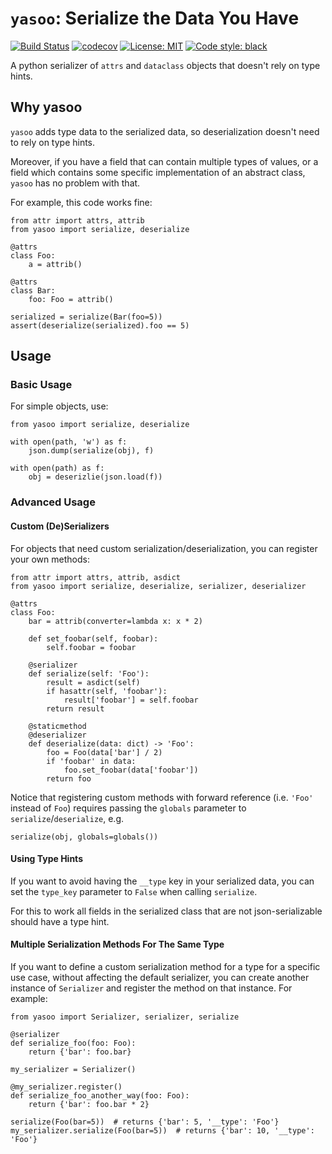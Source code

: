 # `yasoo`: Serialize the Data You Have

[![Build Status](https://travis-ci.com/drorvinkler/yasoo.svg?branch=master)](https://travis-ci.com/drorvinkler/yasoo)
[![codecov](https://codecov.io/gh/drorvinkler/yasoo/branch/master/graph/badge.svg)](https://codecov.io/gh/drorvinkler/yasoo)
[![License: MIT](https://img.shields.io/badge/License-MIT-yellow.svg)](https://opensource.org/licenses/MIT)
[![Code style: black](https://img.shields.io/badge/code%20style-black-000000.svg)](https://github.com/psf/black)

A python serializer of `attrs` and `dataclass` objects that doesn't rely on type hints.

## Why yasoo
`yasoo` adds type data to the serialized data, so deserialization doesn't need to rely on type hints.

Moreover, if you have a field that can contain multiple types of values, or a field which contains some specific implementation of an abstract class, `yasoo` has no problem with that.

For example, this code works fine:
```
from attr import attrs, attrib
from yasoo import serialize, deserialize

@attrs
class Foo:
    a = attrib()

@attrs
class Bar:
    foo: Foo = attrib()

serialized = serialize(Bar(foo=5))
assert(deserialize(serialized).foo == 5)
```

## Usage
### Basic Usage
For simple objects, use:
```
from yasoo import serialize, deserialize

with open(path, 'w') as f:
    json.dump(serialize(obj), f)

with open(path) as f:
    obj = deserizlie(json.load(f))
```
### Advanced Usage
#### Custom (De)Serializers
For objects that need custom serialization/deserialization, you can register your own methods:
```
from attr import attrs, attrib, asdict
from yasoo import serialize, deserialize, serializer, deserializer

@attrs
class Foo:
    bar = attrib(converter=lambda x: x * 2)

    def set_foobar(self, foobar):
        self.foobar = foobar

    @serializer
    def serialize(self: 'Foo'):
        result = asdict(self)
        if hasattr(self, 'foobar'):
            result['foobar'] = self.foobar
        return result

    @staticmethod
    @deserializer
    def deserialize(data: dict) -> 'Foo':
        foo = Foo(data['bar'] / 2)
        if 'foobar' in data:
            foo.set_foobar(data['foobar'])
        return foo
```
Notice that registering custom methods with forward reference (i.e. `'Foo'` instead of `Foo`) requires passing the `globals` parameter to `serialize`/`deserialize`, e.g.
```
serialize(obj, globals=globals())
```
#### Using Type Hints
If you want to avoid having the `__type` key in your serialized data, you can set the `type_key` parameter to `False` when calling `serialize`.

For this to work all fields in the serialized class that are not json-serializable should have a type hint.
#### Multiple Serialization Methods For The Same Type
If you want to define a custom serialization method for a type for a specific use case, without affecting the default serializer, you can create another instance of `Serializer` and register the method on that instance. For example:
```
from yasoo import Serializer, serializer, serialize

@serializer
def serialize_foo(foo: Foo):
    return {'bar': foo.bar}

my_serializer = Serializer()

@my_serializer.register()
def serialize_foo_another_way(foo: Foo):
    return {'bar': foo.bar * 2}

serialize(Foo(bar=5))  # returns {'bar': 5, '__type': 'Foo'}
my_serializer.serialize(Foo(bar=5))  # returns {'bar': 10, '__type': 'Foo'}
```
